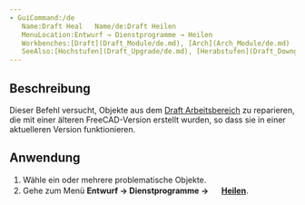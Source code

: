 ```yaml
---
- GuiCommand:/de
   Name:Draft Heal   Name/de:Draft Heilen
   MenuLocation:Entwurf → Dienstprogramme → Heilen
   Workbenches:[Draft](Draft_Module/de.md), [Arch](Arch_Module/de.md)
   SeeAlso:[Hochstufen](Draft_Upgrade/de.md), [Herabstufen](Draft_Downgrade/de.md)
---
```



</div>

## Beschreibung


<div class="mw-translate-fuzzy">

Dieser Befehl versucht, Objekte aus dem [Draft Arbeitsbereich](Draft_Workbench/de.md) zu reparieren, die mit einer älteren FreeCAD-Version erstellt wurden, so dass sie in einer aktuelleren Version funktionieren.


</div>

## Anwendung


<div class="mw-translate-fuzzy">

1.  Wähle ein oder mehrere problematische Objekte.
2.  Gehe zum Menü **Entwurf → Dienstprogramme  → <img src="images/Draft_Heal.svg" width=16px> [Heilen](Draft_Heal/de.md)**.


</div>


<div class="mw-translate-fuzzy">





</div>


 
